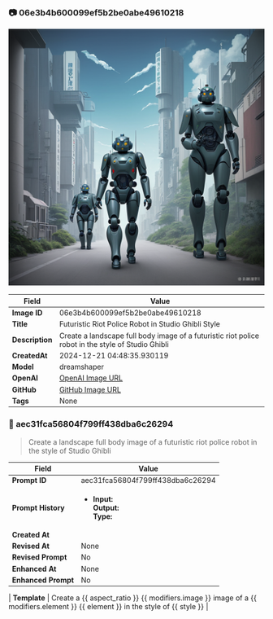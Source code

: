 

### 📷 06e3b4b600099ef5b2be0abe49610218 


![data.id](./06e3b4b600099ef5b2be0abe49610218.jpg)


| Field          | Value                                                                                                                     |
|----------------|---------------------------------------------------------------------------------------------------------------------------|
| **Image ID**             | 06e3b4b600099ef5b2be0abe49610218                                                                                                             |
| **Title**           | Futuristic Riot Police Robot in Studio Ghibli Style                                                                                                       |
| **Description**           | Create a landscape full body image of a futuristic riot police robot in the style of Studio Ghibli                                                                                                       |
| **CreatedAt**        | 2024-12-21 04:48:35.930119                                                                                                        |
| **Model**        | dreamshaper                                                                                                        |
| **OpenAI**         | [OpenAI Image URL](http://192.168.1.85:8081/generated-images/b643058236326.png)                                                                                |
| **GitHub**         | [GitHub Image URL](https://raw.githubusercontent.com/Caneta-Silva/GODZ/refs/heads/main/images/06e3b4b600099ef5b2be0abe49610218/06e3b4b600099ef5b2be0abe49610218.jpg)                                                                                |
| **Tags**       | None                                                                                                                   |

### 📜 aec31fca56804f799ff438dba6c26294

> Create a landscape full body image of a futuristic riot police robot in the style of Studio Ghibli

| Field          | Value                                                                                                                                                                      |
|----------------|----------------------------------------------------------------------------------------------------------------------------------------------------------------------------|
| **Prompt ID**  | aec31fca56804f799ff438dba6c26294                                                                                                                                                            |
| **Prompt History** | <ul><li>**Input:**  <br> **Output:**  <br> **Type:** </li></ul> |
| **Created At** |                                                                                                                                                    |
| **Revised At** | None                                                                                                                                                   |
| **Revised Prompt** | No                                                                                                                                                                      |
| **Enhanced At** | None                                                                                                                                                  |
| **Enhanced Prompt** | No                                                                                                                                                                    |

| **Template**   | Create a {{ aspect_ratio }} {{ modifiers.image }} image of a {{ modifiers.element }} {{ element }} in the style of {{ style }}                                                                                                                                           |


